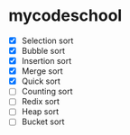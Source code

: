 # mycodeschool

-   [x] Selection sort
-   [x] Bubble sort
-   [x] Insertion sort
-   [x] Merge sort
-   [x] Quick sort
-   [ ] Counting sort
-   [ ] Redix sort
-   [ ] Heap sort
-   [ ] Bucket sort
